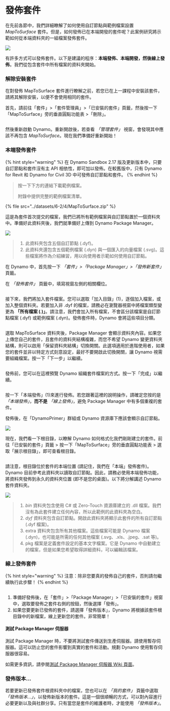# 發佈套件

在先前各節中，我們詳細瞭解了如何使用自訂節點與範例檔案設置 _MapToSurface_ 套件。但是，如何發佈已在本端開發的套件呢？此案例研究將示範如何從本端資料夾的一組檔案發佈套件。

![](<../images/6-2/3/develop package - custom nodes 01 (1) (1).jpg>)

有許多方式可以發佈套件。以下是建議的程序：**本端發佈、本端開發，然後線上發佈**。我們從包含套件中所有檔案的資料夾開始。

### 解除安裝套件

在對發佈 MapToSurface 套件進行瞭解之前，若您已在上一課程中安裝該套件，請將其解除安裝，以便不會使用相同的套件。

首先，請前往「套件」>「套件管理員」>「已安裝的套件」頁籤，然後按一下「MapToSurface」旁的垂直圓點功能表 >「刪除」。

<figure><img src="../../.gitbook/assets/delete-map-to-surface.png" alt=""><figcaption></figcaption></figure>

然後重新啟動 Dynamo。重新開啟後，若查看 _「管理套件」_ 視窗，會發現其中應該不再包含 _MapToSurface_。現在我們準備好重新開始！

### 本端發佈套件

{% hint style="warning" %} 在 Dynamo Sandbox 2.17 版及更新版本中，只要自訂節點和套件沒有主 API 相依性，即可加以發佈。在較舊版中，只有 Dynamo for Revit 和 Dynamo for Civil 3D 中可發佈自訂節點和套件。 
{% endhint %}

> 按一下下方的連結下載範例檔案。
>
> 附錄中提供完整的範例檔案清單。

{% file src="../datasets/6-2/4/MapToSurface.zip" %}

這是為套件首次提交的檔案，我們已將所有範例檔案與自訂節點置於一個資料夾中。準備好此資料夾後，我們就準備好上傳到 Dynamo Package Manager。

![](../images/6-2/4/publishapackage-publishlocally01.jpg)

> 1. 此資料夾包含五個自訂節點 (.dyf)。
> 2. 此資料夾還包含五個範例檔案 (.dyn) 與一個匯入的向量檔案 (.svg)。這些檔案將作為介紹練習，用以向使用者示範如何使用自訂節點。

在 Dynamo 中，首先按一下 _「套件」>「Package Manager」>「發佈新套件」_ 頁籤。

在 _「發佈套件」_ 頁籤中，填寫視窗左側的相關欄位。

<figure><img src="../../.gitbook/assets/package-details.png" alt=""><figcaption></figcaption></figure>

接下來，我們將加入套件檔案。您可以選取「加入目錄」(1)，逐個加入檔案，或加入整個資料夾。若要加入非 .dyf 的檔案，請務必在瀏覽器視窗中將檔案類型變更為 **「所有檔案 (**_._**)」**。請注意，我們會加入所有檔案，不會區分該檔案是自訂節點檔案 (.dyf) 或範例檔案 (.dyn)。發佈套件時，Dynamo 會將這些項目分類。

<figure><img src="../../.gitbook/assets/map-to-surface-contents.png" alt=""><figcaption></figcaption></figure>

選取 MapToSurface 資料夾後，Package Manager 會顯示資料夾內容。如果您上傳您自己的套件，且套件的資料夾結構複雜，而您不希望 Dynamo 變更資料夾結構，則可以啟用「保留資料夾結構」切換開關。此選項適用於進階使用者，如果您的套件並非以特定方式刻意設定，最好不要開啟此切換開關，讓 Dynamo 視需要組織檔案。按一下「下一步」以繼續。

<figure><img src="../../.gitbook/assets/map-to-surface-contents-preview.png" alt=""><figcaption></figcaption></figure>

發佈前，您可以在這裡預覽 Dynamo 組織套件檔案的方式。按一下「完成」以繼續。

<figure><img src="../../.gitbook/assets/publish-locally.png" alt=""><figcaption></figcaption></figure>

按一下「本端發佈」(1)來進行發佈。若您跟著這裡的說明操作，請確定您按的是 _「本端發佈」_，**而不是** _「線上發佈」_，避免 Package Manager 中有多個重複的套件。

發佈後，在「DynamoPrimer」群組或 Dynamo 資源庫下應該會顯示自訂節點。

![](<../images/6-2/3/develop package - install package 02 (1) (1).jpg>)

現在，我們看一下根目錄，以瞭解 Dynamo 如何格式化我們剛剛建立的套件。前往「已安裝的套件」頁籤 > 按一下「MapToSurface」旁的垂直圓點功能表 > 選取「展示根目錄」，即可查看根目錄。

<figure><img src="../../.gitbook/assets/show-root-directory.png" alt=""><figcaption></figcaption></figure>

請注意，根目錄位於套件的本端位置 (請記住，我們在「本端」發佈套件)。Dynamo 目前參考此資料夾以讀取自訂節點。因此，請務必使用本端發佈功能，將資料夾發佈到永久的資料夾位置 (即不是您的桌面)。以下將分解講述 Dynamo 套件資料夾。

![](../images/6-2/4/publishapackage-publishlocally06.jpg)

> 1. _bin_ 資料夾包含使用 C# 或 Zero-Touch 資源庫建立的 .dll 檔案。我們沒有為此套件建立任何內容，所以此範例的此資料夾為空白。
> 2. _dyf_ 資料夾包含自訂節點。開啟此資料夾將顯示此套件的所有自訂節點 (.dyf 檔案)。
> 3. extra 資料夾包含所有其他檔案。這些檔案可能是 Dynamo 檔案 (.dyn)，也可能是所需的任何其他檔案 (.svg、.xls、.jpeg、.sat 等)。
> 4. pkg 檔案是定義套件設定的基本文字檔案。它是 Dynamo 中自動建立的檔案，但是如果您希望取得詳細資料，可以編輯該檔案。

### 線上發佈套件

{% hint style="warning" %} 注意：除非您要真的發佈自己的套件，否則請勿繼續執行此步驟！ 
{% endhint %}

<figure><img src="../../.gitbook/assets/publish-version.png" alt=""><figcaption></figcaption></figure>

1. 準備好發佈後，在「套件」>「Package Manager」>「已安裝的套件」視窗中，選取要發佈之套件右側的按鈕，然後選擇「發佈」。
2. 如果您要更新已發佈的套件，請選擇「發佈版本」，Dynamo 將根據該套件根目錄中的新檔案，線上更新您的套件。非常簡單！

#### 測試 Package Manager 伺服器
測試 Package Manager 時，不要將測試套件傳送到生產伺服器。請使用暫存伺服器。這可以防止您的套件影響到真實的套件和活動。規劃 Dynamo 使用暫存伺服器很容易。 

如需更多資訊，請參閱[測試 Package Manager 伺服器 Wiki 頁面](https://github.com/DynamoDS/Dynamo/wiki/Testing-the-Package-Manager-Server)。

### 發佈版本...

若要更新已發佈套件根資料夾中的檔案，您也可以在 _「我的套件」_ 頁籤中選取 _「發佈版本...」_，以發佈新版本的套件。這是一個很順暢的方式，可以對內容進行必要更新以及與社群分享。只有當您是套件的維護者時，才能使用 _「發佈版本」_。
